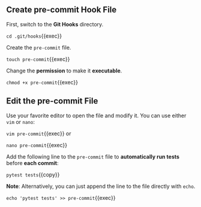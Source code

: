 ## Create pre-commit Hook File
First, switch to the **Git Hooks** directory.

`cd .git/hooks`{{exec}}

Create the `pre-commit` file.

`touch pre-commit`{{exec}}

Change the **permission** to make it **executable**.

`chmod +x pre-commit`{{exec}}

## Edit the pre-commit File

Use your favorite editor to open the file and modify it. You can use either `vim` or `nano`:

`vim pre-commit`{{exec}} or

`nano pre-commit`{{exec}}

Add the following line to the `pre-commit` file to **automatically run tests** before **each commit**:

`pytest tests`{{copy}}

**Note**: Alternatively, you can just append the line to the file directly with `echo`.

`echo 'pytest tests' >> pre-commit`{{exec}}
